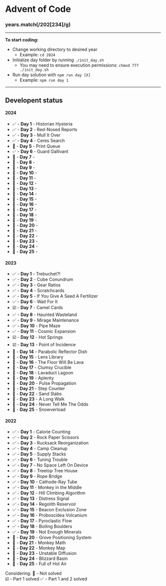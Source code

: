 # Advent of Code
### years.match(/202[234]/g)
---

__To start coding:__
- Change working directory to desired year
    - Example: `cd 2024`
- Initialize day folder by running `./init_day.sh`
    - You may need to ensure execution permissions: `chmod 777 ./init_day.sh`
- Run day solution with `npm run day [X]`
    - Example: `npm run day 1`

---

## Developent status
#### 2024
- :white_check_mark: - __Day 1__ - Historian Hysteria
- :white_check_mark: - __Day 2__ - Red-Nosed Reports
- :white_check_mark: - __Day 3__ - Mull It Over
- :white_check_mark: - __Day 4__ - Ceres Search
- :black_square_button: - __Day 5__ - Print Queue
- :white_check_mark: - __Day 6__ - Guard Gallivant
- :black_square_button: - __Day 7__ -
- :black_square_button: - __Day 8__ -
- :black_square_button: - __Day 9__ -
- :black_square_button: - __Day 10__ -
- :black_square_button: - __Day 11__ -
- :black_square_button: - __Day 12__ -
- :black_square_button: - __Day 13__ -
- :black_square_button: - __Day 14__ -
- :black_square_button: - __Day 15__ -
- :black_square_button: - __Day 16__ -
- :black_square_button: - __Day 17__ -
- :black_square_button: - __Day 18__ -
- :black_square_button: - __Day 19__ -
- :black_square_button: - __Day 20__ -
- :black_square_button: - __Day 21__ -
- :black_square_button: - __Day 22__ -
- :black_square_button: - __Day 23__ -
- :black_square_button: - __Day 24__ -
- :black_square_button: - __Day 25__ -


#### 2023
- :white_check_mark: - __Day 1__ - Trebuchet?!
- :white_check_mark: - __Day 2__ - Cube Conundrum
- :white_check_mark: - __Day 3__ - Gear Ratios
- :white_check_mark: - __Day 4__ - Scratchcards
- :white_check_mark: - __Day 5__ - If You Give A Seed A Fertilizer
- :white_check_mark: - __Day 6__ - Wait For It
- :ballot_box_with_check: - __Day 7__ - Camel Cards
- :white_check_mark: - __Day 8__ - Haunted Wasteland
- :white_check_mark: - __Day 9__ - Mirage Maintenance
- :white_check_mark: - __Day 10__ - Pipe Maze
- :white_check_mark: - __Day 11__ - Cosmic Expansion
- :ballot_box_with_check: - __Day 12__ - Hot Springs
- :ballot_box_with_check: - __Day 13__ - Point of Incidence
- :black_square_button: - __Day 14__ - Parabolic Reflector Dish
- :black_square_button: - __Day 15__ - Lens Library
- :black_square_button: - __Day 16__ - The Floor Will Be Lava
- :black_square_button: - __Day 17__ - Clumsy Crucible
- :black_square_button: - __Day 18__ - Lavaduct Lagoon
- :black_square_button: - __Day 19__ - Aplenty
- :black_square_button: - __Day 20__ - Pulse Propagation
- :black_square_button: - __Day 21__ - Step Counter
- :black_square_button: - __Day 22__ - Sand Slabs
- :black_square_button: - __Day 23__ - A Long Walk
- :black_square_button: - __Day 24__ - Never Tell Me The Odds
- :black_square_button: - __Day 25__ - Snowverload


#### 2022
- :white_check_mark: - __Day 1__ - Calorie Counting
- :white_check_mark: - __Day 2__ - Rock Paper Scissors
- :white_check_mark: - __Day 3__ - Rucksack Reorganization
- :white_check_mark: - __Day 4__ - Camp Cleanup
- :white_check_mark: - __Day 5__ - Supply Stacks
- :white_check_mark: - __Day 6__ - Tuning Trouble
- :white_check_mark: - __Day 7__ - No Space Left On Device
- :white_check_mark: - __Day 8__ - Treetop Tree House
- :white_check_mark: - __Day 9__ - Rope Bridge
- :white_check_mark: - __Day 10__ - Cathode-Ray Tube
- :white_check_mark: - __Day 11__ - Monkey in the Middle
- :white_check_mark: - __Day 12__ - Hill Climbing Algorithm
- :white_check_mark: - __Day 13__ - Distress Signal
- :white_check_mark: - __Day 14__ - Regolith Reservoir
- :white_check_mark: - __Day 15__ - Beacon Exclusion Zone
- :white_check_mark: - __Day 16__ - Proboscidea Volcanium
- :white_check_mark: - __Day 17__ - Pyroclastic Flow
- :white_check_mark: - __Day 18__ - Boiling Boulders
- :white_check_mark: - __Day 19__ - Not Enough Minerals
- :black_square_button: - __Day 20__ - Grove Positioning System
- :black_square_button: - __Day 21__ - Monkey Math
- :black_square_button: - __Day 22__ - Monkey Map
- :black_square_button: - __Day 23__ - Unstable Diffusion
- :black_square_button: - __Day 24__ - Blizzard Basin
- :black_square_button: - __Day 25__ - Full of Hot Air



Considering:
:black_square_button: - Not solved   
:ballot_box_with_check: - Part 1 solved
:white_check_mark: - Part 1 and 2 solved
